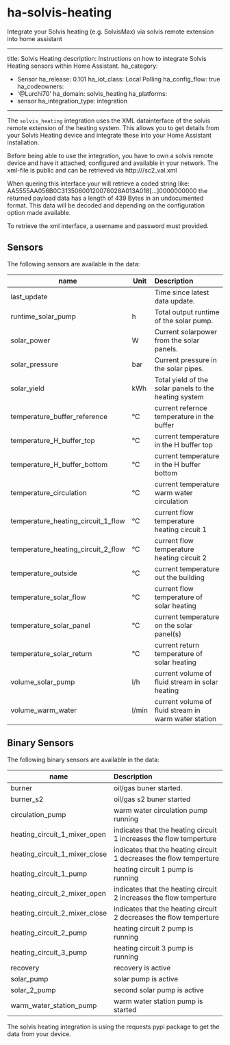 # ha-solvis-heating
Integrate your Solvis heating (e.g. SolvisMax) via solvis remote extension into home assistant

---
title: Solvis Heating
description: Instructions on how to integrate Solvis Heating sensors within Home Assistant.
ha_category:
  - Sensor
ha_release: 0.101
ha_iot_class: Local Polling
ha_config_flow: true
ha_codeowners:
  - '@Lurchi70'
ha_domain: solvis_heating
ha_platforms:
  - sensor
ha_integration_type: integration
---

The `solvis_heating` integration uses the XML datainterface of the solvis remote extension of the heating system. 
This allows you to get details from your Solvis Heating device and integrate these into your Home Assistant installation.

Before being able to use the integration, you have to own a solvis remote device and have it attached, configured and available in your network. 
The xml-file is public and can be retrieved via http://<your-device-ip>/sc2_val.xml

When quering this interface your will retrieve a coded string like: 
<xml>
  <data>
    AA5555AA056B0C31350600120076028A013A018[...]0000000000
  </data>
</xml>
the returned payload data has a length of 439 Bytes in an undocumented format. This data will be decoded and depending on the configuration option 
made available. 
  
<div class='note warning'>
To retrieve the xml interface, a username and password must provided.   
</div>

## Sensors
The following sensors are available in the data:

| name                         | Unit   | Description   |
|------------------------------|--------|:-------------------------------------------|
| last_update                  |        | Time since latest data update.                |
| runtime_solar_pump           | h      | Total output runtime of the solar pump. |
| solar_power                  | W      | Current solarpower from the solar panels. |
| solar_pressure               | bar    | Current pressure in the solar pipes. |
| solar_yield                  | kWh    | Total yield of the solar panels to the heating system |
| temperature_buffer_reference | °C     | current refernce temperature in the buffer |
| temperature_H_buffer_top     | °C     | current temperature in the H buffer top |
| temperature_H_buffer_bottom  | °C     | current temperature in the H buffer bottom |
| temperature_circulation      | °C     | current temperature warm water circulation |
| temperature_heating_circuit_1_flow | °C     | current flow temperature heating circuit 1 |
| temperature_heating_circuit_2_flow | °C     | current flow temperature heating circuit 2 |
| temperature_outside          | °C     | current temperature out the building |
| temperature_solar_flow       | °C     | current flow temperature of solar heating  |
| temperature_solar_panel      | °C     | current temperature on the solar panel(s)  |
| temperature_solar_return     | °C     | current return temperature of solar heating  |
| volume_solar_pump            | l/h    | current volume of fluid stream in solar heating  |
| volume_warm_water            | l/min  | current volume of fluid stream in warm water station  |

## Binary Sensors
The following binary sensors are available in the data:

| name                         | Description   |
|------------------------------|:-------------------------------------------|
| burner                       | oil/gas buner started. |
| burner_s2                    | oil/gas s2 buner started |
| circulation_pump             | warm water circulation pump running |
| heating_circuit_1_mixer_open | indicates that the heating circuit 1 increases the flow temperture |
| heating_circuit_1_mixer_close| indicates that the heating circuit 1 decreases the flow temperture |
| heating_circuit_1_pump       | heating circuit 1 pump is running |
| heating_circuit_2_mixer_open | indicates that the heating circuit 2 increases the flow temperture |
| heating_circuit_2_mixer_close| indicates that the heating circuit 2 decreases the flow temperture |
| heating_circuit_2_pump       | heating circuit 2 pump is running |
| heating_circuit_3_pump       | heating circuit 3 pump is running |
| recovery                     | recovery is active |
| solar_pump                   | solar pump is active |
| solar_2_pump                 | second solar pump is active |
| warm_water_station_pump      | warm water station pump is started |
  
<div class='note'>
The solvis heating integration is using the requests pypi package to get the data from your device. 
</div>
